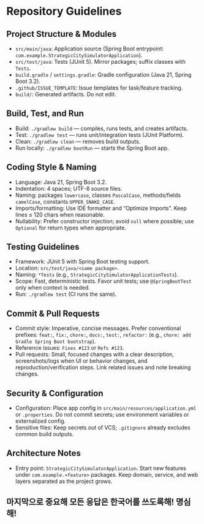 # Repository Guidelines

## Project Structure & Modules
- `src/main/java`: Application source (Spring Boot entrypoint: `com.example.StrategicCitySimulatorApplication`).
- `src/test/java`: Tests (JUnit 5). Mirror packages; suffix classes with `Tests`.
- `build.gradle` / `settings.gradle`: Gradle configuration (Java 21, Spring Boot 3.2).
- `.github/ISSUE_TEMPLATE`: Issue templates for task/feature tracking.
- `build/`: Generated artifacts. Do not edit.

## Build, Test, and Run
- Build: `./gradlew build` — compiles, runs tests, and creates artifacts.
- Test: `./gradlew test` — runs unit/integration tests (JUnit Platform).
- Clean: `./gradlew clean` — removes build outputs.
- Run locally: `./gradlew bootRun` — starts the Spring Boot app.

## Coding Style & Naming
- Language: Java 21, Spring Boot 3.2.
- Indentation: 4 spaces; UTF-8 source files.
- Naming: packages `lowercase`, classes `PascalCase`, methods/fields `camelCase`, constants `UPPER_SNAKE_CASE`.
- Imports/formatting: Use IDE formatter and “Optimize Imports”. Keep lines ≤ 120 chars when reasonable.
- Nullability: Prefer constructor injection; avoid `null` where possible; use `Optional` for return types when appropriate.

## Testing Guidelines
- Framework: JUnit 5 with Spring Boot testing support.
- Location: `src/test/java/<same package>`.
- Naming: `*Tests` (e.g., `StrategicCitySimulatorApplicationTests`).
- Scope: Fast, deterministic tests. Favor unit tests; use `@SpringBootTest` only when context is needed.
- Run: `./gradlew test` (CI runs the same).

## Commit & Pull Requests
- Commit style: Imperative, concise messages. Prefer conventional prefixes: `feat:`, `fix:`, `chore:`, `docs:`, `test:`, `refactor:` (e.g., `chore: add Gradle Spring Boot bootstrap`).
- Reference issues: `Fixes #123` or `Refs #123`.
- Pull requests: Small, focused changes with a clear description, screenshots/logs when UI or behavior changes, and reproduction/verification steps. Link related issues and note breaking changes.

## Security & Configuration
- Configuration: Place app config in `src/main/resources/application.yml` or `.properties`. Do not commit secrets; use environment variables or externalized config.
- Sensitive files: Keep secrets out of VCS; `.gitignore` already excludes common build outputs.

## Architecture Notes
- Entry point: `StrategicCitySimulatorApplication`. Start new features under `com.example.<feature>` packages. Keep domain, service, and web layers separated as the project grows.


## 마지막으로 중요해 모든 응답은 한국어를 쓰도록해! 명심해!

